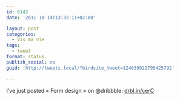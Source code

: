 ```yaml
---
id: 6142
date: '2011-10-14T13:32:11+02:00'

layout: post
categories:
  - Vis ma vie
tags:
  - tweet
format: status
publish_social: no
guid: 'http://tweets.local/?birdsite_tweet=124839922795425792'

---
```


I’ve just posted « Form design » on @dribbble: [drbl.in/cerC](http://drbl.in/cerC)